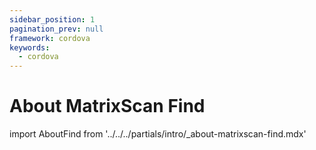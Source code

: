 ```yaml
---
sidebar_position: 1
pagination_prev: null
framework: cordova
keywords:
  - cordova
---
```


# About MatrixScan Find

import AboutFind from '../../../partials/intro/_about-matrixscan-find.mdx'

<AboutFind />
